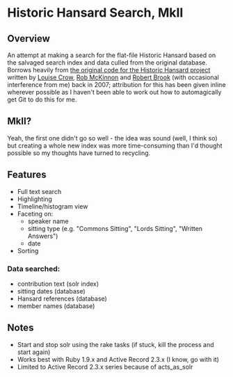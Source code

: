 # Historic Hansard Search, MkII

## Overview

An attempt at making a search for the flat-file Historic Hansard based on the salvaged search index and data culled from the original database. Borrows heavily from [the original code for the Historic Hansard project](https://github.com/millbanksystems/hansard) written by [Louise Crow](https://github.com/crowbot), [Rob McKinnon](https://github.com/robmckinnon) and [Robert Brook](https://github.com/robertbrook) (with occasional interference from me) back in 2007; attribution for this has been given inline wherever possible as I haven't been able to work out how to automagically get Git to do this for me.

## MkII?

Yeah, the first one didn't go so well - the idea was sound (well, I think so) but creating a whole new index was more time-consuming than I'd thought possible so my thoughts have turned to recycling.

## Features

* Full text search
* Highlighting
* Timeline/histogram view
* Faceting on:
  * speaker name
  * sitting type (e.g. "Commons Sitting", "Lords Sitting", "Written Answers")
  * date
* Sorting

### Data searched:
* contribution text (solr index)
* sitting dates (database)
* Hansard references (database)
* member names (database)

## Notes

* Start and stop solr using the rake tasks (if stuck, kill the process and start again)
* Works best with Ruby 1.9.x and Active Record 2.3.x (I know, go with it)
* Limited to Active Record 2.3.x series because of acts_as_solr